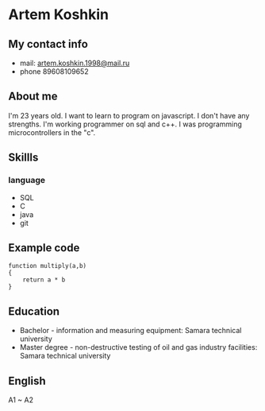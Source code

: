 # **Artem Koshkin**

## **My contact info**
* mail: artem.koshkin.1998@mail.ru
* phone 89608109652

## About me
I'm 23 years old. I want to learn to program on javascript. I don't have any strengths. I'm working programmer on sql and c++.
I was programming microcontrollers in the "c".

## Skillls
### language
* SQL
* C
* java
* git

## Example code
```
function multiply(a,b)
{
    return a * b
}
```

## Education
* Bachelor - information and measuring equipment: Samara technical university
* Master degree - non-destructive testing of oil and gas industry facilities: Samara technical university

## English 
 A1 ~ A2

